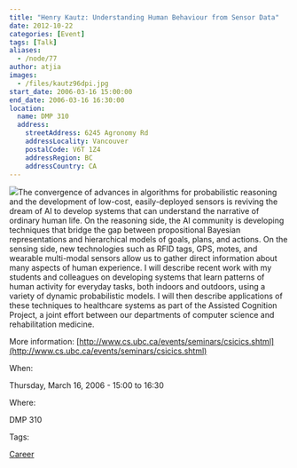 ```yaml
---
title: "Henry Kautz: Understanding Human Behaviour from Sensor Data"
date: 2012-10-22
categories: [Event]
tags: [Talk]
aliases:
  - /node/77
author: atjia
images:
  - /files/kautz96dpi.jpg
start_date: 2006-03-16 15:00:00
end_date: 2006-03-16 16:30:00
location:
  name: DMP 310
  address:
    streetAddress: 6245 Agronomy Rd
    addressLocality: Vancouver
    postalCode: V6T 1Z4
    addressRegion: BC
    addressCountry: CA
---
```


![](/files/kautz96dpi.jpg)The convergence of advances in algorithms for probabilistic reasoning and the development of low-cost, easily-deployed sensors is reviving the dream of AI to develop systems that can understand the narrative of ordinary human life. On the reasoning side, the AI community is developing techniques that bridge the gap between propositional Bayesian representations and hierarchical models of goals, plans, and actions. On the sensing side, new technologies such as RFID tags, GPS, motes, and wearable multi-modal sensors allow us to gather direct information about many aspects of human experience. I will describe recent work with my students and colleagues on developing systems that learn patterns of human activity for everyday tasks, both indoors and outdoors, using a variety of dynamic probabilistic models. I will then describe applications of these techniques to healthcare systems as part of the Assisted Cognition Project, a joint effort between our departments of computer science and rehabilitation medicine.

More information: [http://www.cs.ubc.ca/events/seminars/csicics.shtml](http://www.cs.ubc.ca/events/seminars/csicics.shtml)

When:

Thursday, March 16, 2006 - 15:00 to 16:30

Where:

DMP 310

Tags:

[Career](/career)
